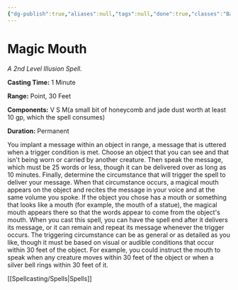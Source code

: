 ```yaml
---
{"dg-publish":true,"aliases":null,"tags":null,"done":true,"classes":"Bard, Wizard, Artificer,","spellLevel":2,"school":"Illusion","source":"PHB","permalink":"/spells/magic-mouth/","dgHomeLink":false,"dgPassFrontmatter":true}
---
```


# Magic Mouth
*A 2nd Level Illusion Spell.*

**Casting Time:** 1 Minute

**Range:** Point, 30 Feet

**Components:** V S M(a small bit of honeycomb and jade dust worth at least 10 gp, which the spell consumes)

**Duration:** Permanent

You implant a message within an object in range, a message that is uttered when a trigger condition is met. Choose an object that you can see and that isn't being worn or carried by another creature. Then speak the message, which must be 25 words or less, though it can be delivered over as long as 10 minutes. Finally, determine the circumstance that will trigger the spell to deliver your message.
When that circumstance occurs, a magical mouth appears on the object and recites the message in your voice and at the same volume you spoke. If the object you chose has a mouth or something that looks like a mouth (for example, the mouth of a statue), the magical mouth appears there so that the words appear to come from the object's mouth. When you cast this spell, you can have the spell end after it delivers its message, or it can remain and repeat its message whenever the trigger occurs.
The triggering circumstance can be as general or as detailed as you like, though it must be based on visual or audible conditions that occur within 30 feet of the object. For example, you could instruct the mouth to speak when any creature moves within 30 feet of the object or when a silver bell rings within 30 feet of it.

[[Spellcasting/Spells|Spells]]